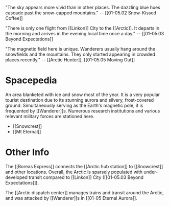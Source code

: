 "The sky appears more vivid than in other places. The dazzling blue hues cascade past the snow-capped mountains." -- [[01-05.02 Snow-Kissed Coffee]]

"There is only one flight from [[Linkon]] City to the [[Arctic]]. It departs in the morning and arrives in the evening local time once a day." -- [[01-05.03 Beyond Expectations]]

"The magnetic field here is unique. Wanderers usually hang around the snowfields and the mountains. They only started appearing in crowded places recently." -- [[Arctic Hunter]], [[01-05.05 Moving Out]]
# Spacepedia
An area blanketed with ice and snow most of the year. It is a very popular tourist destination due to its stunning aurora and silvery, frost-covered ground.
Simultaneously serving as the Earth's magnetic pole, it is frequented by [[Wanderer]]s. Numerous research institutions and various relevant military forces are stationed here.

* [[Snowcrest]]
* [[Mt Eternal]]

# Other Info

The [[Boreas Express]] connects the [[Arctic hub station]] to [[Snowcrest]] and other locations. Overall, the Arctic is sparsely populated with under-developed transit compared to [[Linkon]] City ([[01-05.03 Beyond Expectations]]).

The [[Arctic dispatch center]] manages trains and transit around the Arctic, and was attacked by [[Wanderer]]s in [[01-05 Eternal Aurora]].